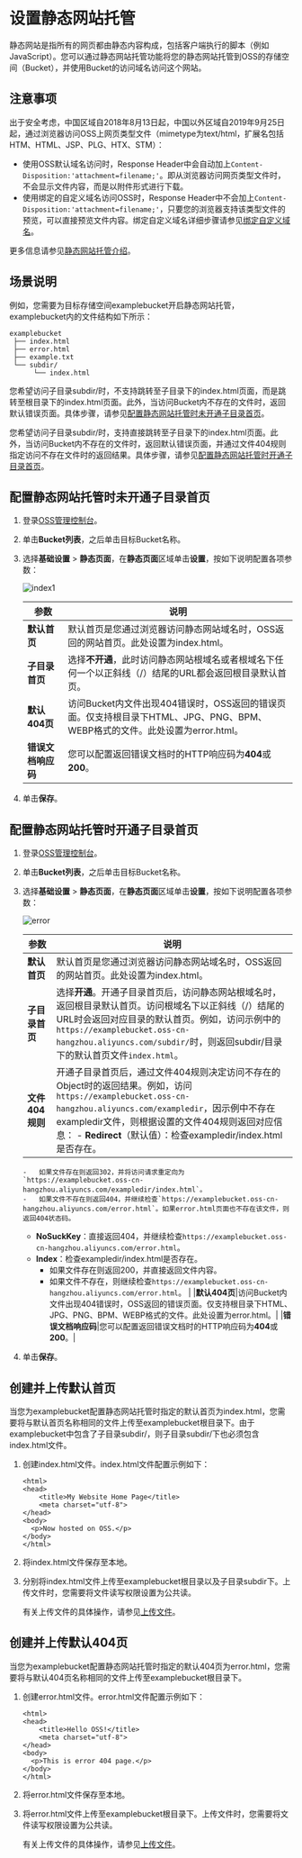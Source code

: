 # 设置静态网站托管

静态网站是指所有的网页都由静态内容构成，包括客户端执行的脚本（例如JavaScript）。您可以通过静态网站托管功能将您的静态网站托管到OSS的存储空间（Bucket），并使用Bucket的访问域名访问这个网站。

## 注意事项

出于安全考虑，中国区域自2018年8月13日起，中国以外区域自2019年9月25日起，通过浏览器访问OSS上网页类型文件（mimetype为text/html，扩展名包括HTM、HTML、JSP、PLG、HTX、STM）：

-   使用OSS默认域名访问时，Response Header中会自动加上`Content-Disposition:'attachment=filename;'`。即从浏览器访问网页类型文件时，不会显示文件内容，而是以附件形式进行下载。
-   使用绑定的自定义域名访问OSS时，Response Header中不会加上`Content-Disposition:'attachment=filename;'`，只要您的浏览器支持该类型文件的预览，可以直接预览文件内容。绑定自定义域名详细步骤请参见[绑定自定义域名](/intl.zh-CN/开发指南/存储空间（Bucket）/绑定自定义域名.md)。

更多信息请参见[静态网站托管介绍](/intl.zh-CN/开发指南/静态网站托管/静态网站托管介绍.md)。

## 场景说明

例如，您需要为目标存储空间examplebucket开启静态网站托管，examplebucket内的文件结构如下所示：

```
examplebucket
 ├── index.html
 ├── error.html
 ├── example.txt
 └── subdir/
      └── index.html
```

您希望访问子目录subdir/时，不支持跳转至子目录下的index.html页面，而是跳转至根目录下的index.html页面。此外，当访问Bucket内不存在的文件时，返回默认错误页面。具体步骤，请参见[配置静态网站托管时未开通子目录首页](#section_50c_83g_usi)。

您希望访问子目录subdir/时，支持直接跳转至子目录下的index.html页面。此外，当访问Bucket内不存在的文件时，返回默认错误页面，并通过文件404规则指定访问不存在文件时的返回结果。具体步骤，请参见[配置静态网站托管时开通子目录首页](#section_nar_1ko_j0b)。

## 配置静态网站托管时未开通子目录首页

1.  登录[OSS管理控制台](https://oss.console.aliyun.com/)。

2.  单击**Bucket列表**，之后单击目标Bucket名称。

3.  选择**基础设置** \> **静态页面**，在**静态页面**区域单击**设置**，按如下说明配置各项参数：

    ![index1](https://static-aliyun-doc.oss-accelerate.aliyuncs.com/assets/img/zh-CN/8148624261/p285593.jpg)

    |参数|说明|
    |--|--|
    |**默认首页**|默认首页是您通过浏览器访问静态网站域名时，OSS返回的网站首页。此处设置为index.html。|
    |**子目录首页**|选择**不开通**，此时访问静态网站根域名或者根域名下任何一个以正斜线（/）结尾的URL都会返回根目录默认首页。|
    |**默认404页**|访问Bucket内文件出现404错误时，OSS返回的错误页面。仅支持根目录下HTML、JPG、PNG、BPM、WEBP格式的文件。此处设置为error.html。|
    |**错误文档响应码**|您可以配置返回错误文档时的HTTP响应码为**404**或**200**。|

4.  单击**保存**。


## 配置静态网站托管时开通子目录首页

1.  登录[OSS管理控制台](https://oss.console.aliyun.com/)。

2.  单击**Bucket列表**，之后单击目标Bucket名称。

3.  选择**基础设置** \> **静态页面**，在**静态页面**区域单击**设置**，按如下说明配置各项参数：

    ![error](https://static-aliyun-doc.oss-accelerate.aliyuncs.com/assets/img/zh-CN/8148624261/p285612.jpg)

    |参数|说明|
    |--|--|
    |**默认首页**|默认首页是您通过浏览器访问静态网站域名时，OSS返回的网站首页。此处设置为index.html。|
    |**子目录首页**|选择**开通**。开通子目录首页后，访问静态网站根域名时，返回根目录默认首页。访问根域名下以正斜线（/）结尾的URL时会返回对应目录的默认首页。例如，访问示例中的`https://examplebucket.oss-cn-hangzhou.aliyuncs.com/subdir/`时，则返回subdir/目录下的默认首页文件`index.html`。|
    |**文件404规则**|开通子目录首页后，通过文件404规则决定访问不存在的Object时的返回结果。例如，访问`https://examplebucket.oss-cn-hangzhou.aliyuncs.com/exampledir`，因示例中不存在exampledir文件，则根据设置的文件404规则返回对应信息：    -   **Redirect**（默认值）：检查exampledir/index.html是否存在。
        -   如果文件存在则返回302，并将访问请求重定向为`https://examplebucket.oss-cn-hangzhou.aliyuncs.com/exampledir/index.html`。
        -   如果文件不存在则返回404，并继续检查`https://examplebucket.oss-cn-hangzhou.aliyuncs.com/error.html`。如果error.html页面也不存在该文件，则返回404状态码。
    -   **NoSuckKey**：直接返回404，并继续检查`https://examplebucket.oss-cn-hangzhou.aliyuncs.com/error.html`。
    -   **Index**：检查exampledir/index.html是否存在。
        -   如果文件存在则返回200，并直接返回文件内容。
        -   如果文件不存在，则继续检查`https://examplebucket.oss-cn-hangzhou.aliyuncs.com/error.html`。 |
    |**默认404页**|访问Bucket内文件出现404错误时，OSS返回的错误页面。仅支持根目录下HTML、JPG、PNG、BPM、WEBP格式的文件。此处设置为error.html。|
    |**错误文档响应码**|您可以配置返回错误文档时的HTTP响应码为**404**或**200**。|

4.  单击**保存**。


## 创建并上传默认首页

当您为examplebucket配置静态网站托管时指定的默认首页为index.html，您需要将与默认首页名称相同的文件上传至examplebucket根目录下。由于examplebucket中包含了子目录subdir/，则子目录subdir/下也必须包含index.html文件。

1.  创建index.html文件。index.html文件配置示例如下：

    ```
    <html>
    <head>
        <title>My Website Home Page</title>
        <meta charset="utf-8">
    </head>
    <body>  
      <p>Now hosted on OSS.</p>
    </body>
    </html>
    ```

2.  将index.html文件保存至本地。

3.  分别将index.html文件上传至examplebucket根目录以及子目录subdir下。上传文件时，您需要将文件读写权限设置为公共读。

    有关上传文件的具体操作，请参见[上传文件](/intl.zh-CN/快速入门/控制台快速入门/上传文件.md)。


## 创建并上传默认404页

当您为examplebucket配置静态网站托管时指定的默认404页为error.html，您需要将与默认404页名称相同的文件上传至examplebucket根目录下。

1.  创建error.html文件。error.html文件配置示例如下：

    ```
    <html>
    <head>
        <title>Hello OSS!</title>
        <meta charset="utf-8">
    </head>
    <body>  
      <p>This is error 404 page.</p>
    </body>
    </html>
    ```

2.  将error.html文件保存至本地。

3.  将error.html文件上传至examplebucket根目录下。上传文件时，您需要将文件读写权限设置为公共读。

    有关上传文件的具体操作，请参见[上传文件](/intl.zh-CN/快速入门/控制台快速入门/上传文件.md)。


